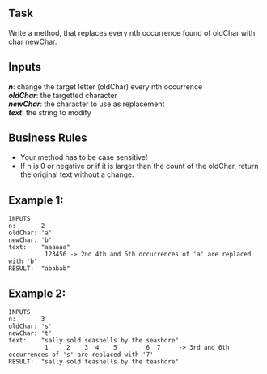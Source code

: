 ## Task
Write a method, that replaces every nth occurrence found of oldChar with char newChar.  

## Inputs
**_n_**: change the target letter (oldChar) every nth occurrence  
**_oldChar_**: the targetted character  
**_newChar_**: the character to use as replacement  
**_text_**: the string to modify  

## Business Rules
* Your method has to be case sensitive!  
* If n is 0 or negative or if it is larger than the count of the oldChar, return the original text without a change.

## Example 1:
```
INPUTS  
n:       2  
oldChar: 'a'  
newChar: 'b'  
text:    "aaaaaa"
          123456 -> 2nd 4th and 6th occurrences of 'a' are replaced with 'b'  
RESULT:  "ababab"  
```

## Example 2:
```
INPUTS  
n:       3  
oldChar: 's'  
newChar: 't'  
text:    "sally sold seashells by the seashore"  
          1     2    3  4    5        6  7     -> 3rd and 6th occurrences of 's' are replaced with '7'  
RESULT:  "sally sold teashells by the teashore"  
```
